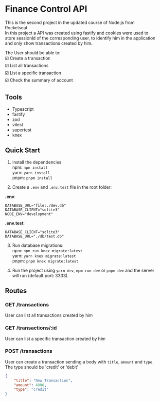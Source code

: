 # Finance Control API

This is the second project in the updated course of Node.js from Rocketseat.<br>
In this project a API was created using fastify and cookies were used to store sessionId of the corresponding user, to identify him in the application and only show transactions created by him. 

The User should be able to:<br>
☑️  Create a transaction<br>
☑️  List all transactions<br>
☑️  List a specific transaction<br>
☑️  Check the summary of account<br>

## Tools
- Typescript
- fastify
- zod
- vitest
- supertest
- knex

## Quick Start
1. Install the dependencies<br>
   npm: `npm install`<br>
   yarn: `yarn install`<br>
   pnpm: `pnpm install`

2. Create a `.env` and `.env.test` file in the root folder:<br>

<b>.env</b>:
```env
DATABASE_URL="file:./dev.db"
DATABASE_CLIENT="sqlite3"
NODE_ENV="development"
```

<b>.env.test</b>:
```env
DATABASE_CLIENT="sqlite3"
DATABASE_URL="./db/test.db"
```

3. Run database migrations:<br>
   npm: `npm run knex migrate:latest`<br>
   yarn: `yarn knex migrate:latest`<br>
   pnpm: `pnpm knex migrate:latest`

4. Run the project using `yarn dev`, `npm run dev` or `pnpm dev` and the server will run (default port: 3333).

## Routes
### GET /transactions
User can list all transactions created by him

### GET /transactions/:id
User can list a specific transaction created by him

### POST /transactions
User can create a transaction sending a body with `title`, `amount` and `type`.<br>
The type should be 'credit' or 'debit'

```json
{
    "title": "New Transaction",
    "amount": 4000,
    "type": "credit"
}
```